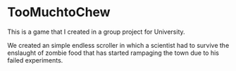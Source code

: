 # TooMuchtoChew 

This is a game that I created in a group project for University.

We created an simple endless scroller in which a scientist had to survive the enslaught of zombie food that has started rampaging the 
town due to his failed experiments. 

